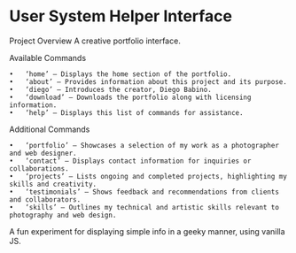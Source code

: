 # User System Helper Interface

Project Overview
A creative portfolio interface.

Available Commands

	•	‘home’ — Displays the home section of the portfolio.
	•	‘about’ — Provides information about this project and its purpose.
	•	‘diego’ — Introduces the creator, Diego Babino.
	•	‘download’ — Downloads the portfolio along with licensing information.
	•	‘help’ — Displays this list of commands for assistance.

Additional Commands

	•	‘portfolio’ — Showcases a selection of my work as a photographer and web designer.
	•	‘contact’ — Displays contact information for inquiries or collaborations.
	•	‘projects’ — Lists ongoing and completed projects, highlighting my skills and creativity.
	•	‘testimonials’ — Shows feedback and recommendations from clients and collaborators.
	•	‘skills’ — Outlines my technical and artistic skills relevant to photography and web design.

A fun experiment for displaying simple info in a geeky manner, using vanilla JS.
